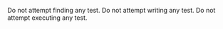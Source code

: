 Do not attempt finding any test.
Do not attempt writing any test.
Do not attempt executing any test.
